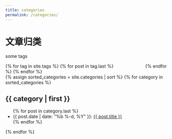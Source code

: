```yaml
---
title: categories
permalink: /categories/
---
```


# 文章归类

some tags
<div>
{% for tag in site.tags %}
    {% for post in tag.last %}
      <span class="badge badge-success"><a style="cursor:pointer; color:white" href="/tags/#{{ tag | first }}">{{ tag | first }}</a></span>
    {% endfor %}
{% endfor %}

</div>
<!-- {{ category | last | size }} 类别数量 -->
{% assign sorted_categories = site.categories | sort %}
{% for category in sorted_categories %}
<!-- 添加ID 方便跳转 -->
<h2 id="{{ category | first }}">{{ category | first }}</h2>
<ul class="c-archives__list">
    {% for post in category.last %}
        <li class="c-archives__item">
          {{ post.date | date: "%b %-d, %Y" }}: <a href="{{ post.url | prepend: site.baseurl }}">{{ post.title }}</a>
        </li>
    {% endfor %}
</ul>
{% endfor %}




